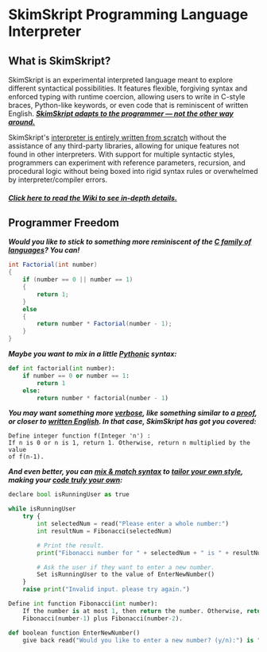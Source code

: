 # SkimSkript Programming Language Interpreter
## What is SkimSkript?
SkimSkript is an experimental interpreted language meant to explore different syntactical possibilities. It features flexible, forgiving syntax and enforced typing with runtime coercion, allowing users to write in C-style braces, Python-like keywords, or even code that is reminiscent of written English. <u>***SkimSkript adapts to the programmer — not the other way around.***</u>

SkimSkript's <u>interpreter is entirely written from scratch</u> without the assistance of any third-party libraries, allowing for unique features not found in other interpreters. With support for multiple syntactic styles, programmers can experiment with reference parameters, recursion, and procedural logic without being boxed into rigid syntax rules or overwhelmed by interpreter/compiler errors.

#### ***[Click here to read the Wiki to see in-depth details.](https://github.com/SebastianBathrick/SkimSkript/wiki)***

## Programmer Freedom
***Would you like to stick to something more reminiscent of the <u>***C family of languages***</u>? You can!***
```csharp
int Factorial(int number)
{
	if (number == 0 || number == 1)
	{
		return 1;
	}
	else
	{
		return number * Factorial(number - 1);
    }
}
```

***Maybe you want to mix in a little <u>***Pythonic***</u> syntax:***
```python
def int factorial(int number):
	if number == 0 or number == 1:
		return 1
	else:
		return number * factorial(number - 1)
```

***You may want something more <u>***verbose***</u>, like something similar to a <u>***proof***</u>, or closer to <u>***written English***</u>. In that case, SkimSkript has got you covered:***   
```
Define integer function f(Integer 'n') :
If n is 0 or n is 1, return 1. Otherwise, return n multiplied by the value 
of f(n-1).
```

***And even better, you can <u>***mix & match syntax***</u> to <u>***tailor your own style***</u>, making your <u>***code truly your own***</u>:***
```python
declare bool isRunningUser as true

while isRunningUser
	try {
		int selectedNum = read("Please enter a whole number:")
		int resultNum = Fibonacci(selectedNum)

		# Print the result.
		print("Fibonacci number for " + selectedNum + " is " + resultNum)

		# Ask the user if they want to enter a new number.
		Set isRunningUser to the value of EnterNewNumber()
	}
	raise print("Invalid input. please try again.") 

Define int function Fibonacci(int number):
	If the number is at most 1, then return the number. Otherwise, return the value of 
	Fibonacci(number-1) plus Fibonacci(number-2).

def boolean function EnterNewNumber()
	give back read("Would you like to enter a new number? (y/n):") is "y"
```
